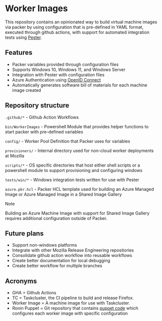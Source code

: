 # Worker Images

This repository contains an opinionated way to build virtual machine images via packer by using configuration that is pre-defined in YAML format, executed through github actions, with support for automated integration tests using [Pester](https://pester.dev/).

## Features

- Packer variables provided through configuration files
- Supports Windows 10, Windows 11, and Windows Server
- Integration with Pester with configuration files
- Azure Authentication using [OpenID Connect](https://docs.github.com/en/actions/security-for-github-actions/security-hardening-your-deployments/configuring-openid-connect-in-azure)
- Automatically generates software bill of materials for each machine image created

## Repository structure

`.github/*` - Github Action Workflows

`bin/WorkerImages` - Powershell Module that provides helper functions to start packer with pre-defined variables

`config/` - Worker Pool Definition that Packer uses for variables

`provisioners/` - Internal directory used for non-cloud worker deployments at Mozilla

`scripts/*` - OS specific directories that host either shell scripts or a powershell module to support provisioning and configuring windows

`tests/win/*` - Windows integration tests written for use with Pester

`azure.pkr.hcl` - Packer HCL template used for building an Azure Managed Image or Azure Managed Image in a Shared Image Gallery

> [!NOTE]
> Building an Azure Machine Image with support for Shared Image Gallery requires additional configuration outside of Packer.

## Future plans

- Support non-windows platforms
- Integrate with other Mozilla Release Engineering repositories
- Consolidate github action workflow into reusable workflows
- Create better documentation for local debugging
- Create better workflow for multiple branches

## Acronyms

- GHA = Github Actions
- TC = Taskcluster, the CI pipeline to build and release Firefox.
- Worker Image = A machine image for use with Taskcluster.
- Ronin Puppet = Git repository that contains [puppet code](https://github.com/mozilla-platform-ops/ronin_puppet) which configures each worker image with specific configuration
